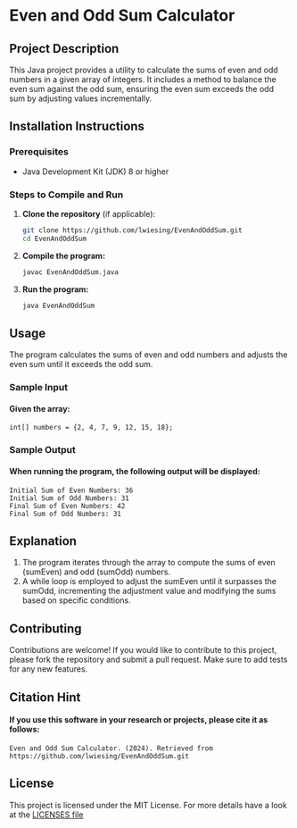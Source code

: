 <!--
SPDX-FileCopyrightText: 2024 2024 Lisa Wiesinger
SPDX-FileContributor: Lisa Wiesinger

SPDX-License-Identifier: MIT
-->

# Even and Odd Sum Calculator

## Project Description
This Java project provides a utility to calculate the sums of even and odd numbers in a given array of integers. It includes a method to balance the even sum against the odd sum, ensuring the even sum exceeds the odd sum by adjusting values incrementally.

## Installation Instructions

### Prerequisites
- Java Development Kit (JDK) 8 or higher

### Steps to Compile and Run
1. **Clone the repository** (if applicable):
   ```bash
   git clone https://github.com/lwiesing/EvenAndOddSum.git
   cd EvenAndOddSum

2. **Compile the program:**
    ```bash 
    javac EvenAndOddSum.java

3. **Run the program:**
   ```bash
   java EvenAndOddSum

## Usage
The program calculates the sums of even and odd numbers and adjusts the even sum until it exceeds the odd sum.

### Sample Input
#### Given the array:
    int[] numbers = {2, 4, 7, 9, 12, 15, 18};

### Sample Output
#### When running the program, the following output will be displayed:

    Initial Sum of Even Numbers: 36
    Initial Sum of Odd Numbers: 31
    Final Sum of Even Numbers: 42
    Final Sum of Odd Numbers: 31
    
    
## Explanation
1. The program iterates through the array to compute the sums of even (sumEven) and odd (sumOdd) numbers.
2. A while loop is employed to adjust the sumEven until it surpasses the sumOdd, incrementing the adjustment value and modifying the sums based on specific conditions.

## Contributing
Contributions are welcome! If you would like to contribute to this project, please fork the repository and submit a pull request. Make sure to add tests for any new features.

## Citation Hint
#### If you use this software in your research or projects, please cite it as follows:
    Even and Odd Sum Calculator. (2024). Retrieved from https://github.com/lwiesing/EvenAndOddSum.git

## License
This project is licensed under the MIT License. For more details have a look at the [LICENSES file](LICENSES/MIT.txt) 

